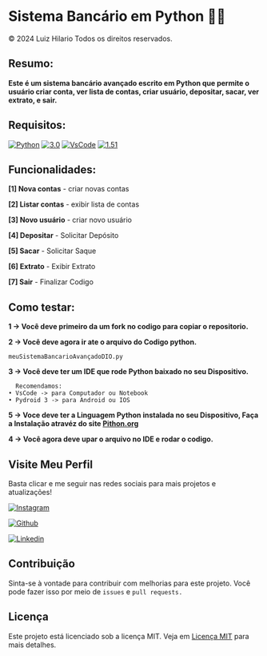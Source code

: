 # Sistema Bancário em Python 👨‍💻

© 2024 Luiz Hilario Todos os direitos reservados.

## Resumo:

**Este é um sistema bancário avançado escrito em Python que permite o usuário criar conta, ver lista de contas, criar usuário, depositar, sacar, ver extrato, e sair.**

## Requisitos:

[![Python](https://img.shields.io/badge/python-000?style=for-the-badge&logo=python&logoColor=ffdd54)](https://www.python.org/downloads/) [![3.0](https://img.shields.io/badge/3.0+-000)](https://www.python.org/downloads/)
[![VsCode](https://img.shields.io/badge/Vscode-000?style=for-the-badge&logo=visualstudiocode&logoColor=0077B5)](https://code.visualstudio.com/download) [![1.51](https://img.shields.io/badge/1.51+-000)](https://code.visualstudio.com/download)


## Funcionalidades:

**[1] Nova contas** - criar novas contas

**[2] Listar contas** - exibir lista de contas

**[3] Novo usuário** - criar novo usuário 

**[4] Depositar** - Solicitar Depósito 

**[5] Sacar** - Solicitar Saque

**[6] Extrato** - Exibir Extrato

**[7] Sair** - Finalizar Codigo

## Como testar:

**1 -> Você deve primeiro da um fork no codigo para copiar o repositorio.**

**2 -> Você deve agora ir ate o arquivo do Codigo python.**

    meuSistemaBancarioAvançadoDIO.py

    
    
**3 -> Você deve ter um IDE que rode Python baixado no seu Dispositivo.**
      
      Recomendamos:
    • VsCode -> para Computador ou Notebook
    • Pydroid 3 -> para Android ou IOS

**5 -> Voce deve ter a Linguagem Python instalada no seu Dispositivo, Faça a Instalação atravéz do site [Pithon.org](https://www.python.org/downloads/)**
    
**4 -> Você agora deve upar o arquivo no IDE e rodar o codigo.**

## Visite Meu Perfil

Basta clicar e me seguir nas redes sociais para mais projetos e atualizações!

[![Instagram](https://img.shields.io/badge/Instagram-000?style=for-the-badge&logo=instagram&logoColor=E4405F)](https://www.instagram.com/luiz_000000000000)

[![Github](https://img.shields.io/badge/GitHub-000?style=for-the-badge&logo=github&logoColor=white)](https://github.com/D1nuh)

[![Linkedin](https://img.shields.io/badge/LinkedIn-000?style=for-the-badge&logo=linkedin&logoColor=0077B5)](https://www.linkedin.com/in/luiz-hilário-341925308)

## Contribuição

Sinta-se à vontade para contribuir com melhorias para este projeto. Você pode fazer isso por meio de ```issues``` e ```pull requests.```

## Licença

Este projeto está licenciado sob a licença MIT. Veja em [Licença MIT](https://choosealicense.com/licenses/mit/) para mais detalhes.


